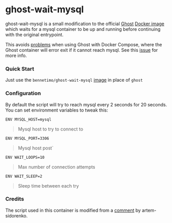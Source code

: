 # ghost-wait-mysql

ghost-wait-mysql is a small modification to the official [Ghost](https://ghost.org/) [Docker image](https://hub.docker.com/_/ghost/) which waits for a mysql container to be up and running before continuing with the original entrypoint.

This avoids [problems](https://github.com/docker/compose/issues/374) when using Ghost with Docker Compose, where the Ghost container will error exit if it cannot reach mysql. See this [issue](https://github.com/docker/compose/issues/374) for more info. 

### Quick Start

Just use the `bennetimo/ghost-wait-mysql` [image](https://hub.docker.com/r/bennetimo/ghost-wait-mysql/) in place of `ghost`

### Configuration

By default the script will try to reach mysql every 2 seconds for 20 seconds. You can set environment variables to tweak this:

`ENV MYSQL_HOST=mysql`
> Mysql host to try to connect to

`ENV MYSQL_PORT=3306`
> Mysql host post`

`ENV WAIT_LOOPS=10`
> Max number of connection attempts

`ENV WAIT_SLEEP=2`
> Sleep time between each try

### Credits

The script used in this container is modified from a [comment](https://github.com/docker/docker/issues/7445#issuecomment-101523662) by artem-sidorenko.